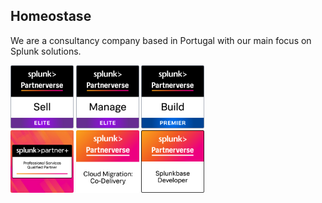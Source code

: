 ## Homeostase

We are a consultancy company based in Portugal with our main focus on Splunk solutions.

<img src="https://raw.githubusercontent.com/Homeostase/.github/main/profile/assets/images/homeostase_sell_elite_2024.png" width=20%>  <img src="https://raw.githubusercontent.com/Homeostase/.github/main/profile/assets/images/homeostase_manage_elite_2024.png" width=20%>  <img src="https://raw.githubusercontent.com/Homeostase/.github/main/profile/assets/images/homeostase_build_premier_2024.png" width=20%>
</br>
<img src="https://raw.githubusercontent.com/Homeostase/.github/main/profile/assets/images/homeostase_professional_services_capability_qualified.png" width=20%>  <img src="https://raw.githubusercontent.com/Homeostase/.github/main/profile/assets/images/homeostase_cloud_migration_co-delivery_2024.png" width=20%>  <img src="https://raw.githubusercontent.com/Homeostase/.github/main/profile/assets/images/homeostase_splunkbase_developer.png" width=20%>
